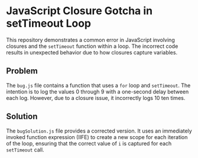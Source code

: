 # JavaScript Closure Gotcha in setTimeout Loop

This repository demonstrates a common error in JavaScript involving closures and the `setTimeout` function within a loop.  The incorrect code results in unexpected behavior due to how closures capture variables.

## Problem

The `bug.js` file contains a function that uses a `for` loop and `setTimeout`. The intention is to log the values 0 through 9 with a one-second delay between each log.  However, due to a closure issue, it incorrectly logs 10 ten times.

## Solution

The `bugSolution.js` file provides a corrected version.  It uses an immediately invoked function expression (IIFE) to create a new scope for each iteration of the loop, ensuring that the correct value of `i` is captured for each `setTimeout` call.